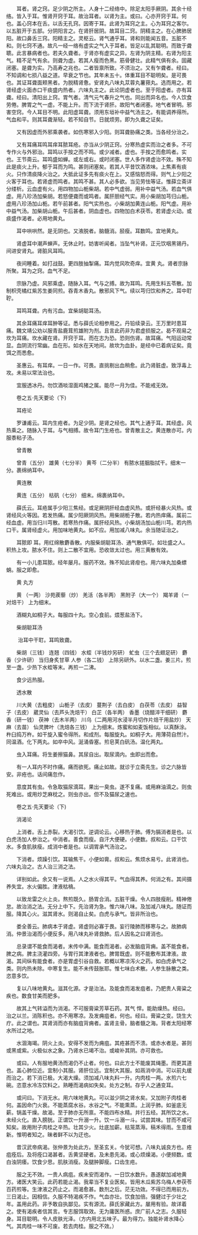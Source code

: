 <!-- { "loadSidebar": true } -->
　　耳者。肾之窍。足少阴之所主。人身十二经络中。除足太阳手厥阴。其余十经络。皆入于耳。惟肾开窍于耳。故治耳者。以肾为主。或曰。心亦开窍于耳。何也。盖心窍本在舌。以舌无孔窍。因寄于耳。此肾为耳窍之主。心为耳窍之客尔。以五脏开于五部。分阴阳言之。在肾肝居阴。故耳目二窍。阴精主之。在心脾肺居阳。故口鼻舌三窍。阳精主之。灵枢云。肾气通乎耳。肾和则能闻五音。五脏不和。则七窍不通。故凡一经一络有虚实之气入于耳者。皆足以乱其聪明。而致于聋聩。此言暴病者也。若夫久聋者。于肾亦有虚实之异。左肾为阴主精。右肾为阳主气。精不足气有余。则聋为虚。若其人瘦而色黑。筋骨健壮。此精气俱有余。固藏闭塞。是聋为实。乃高寿之兆也。二者皆禀所致。不须治之。又有乍聋者。经曰。不知调和七损八益之道。早衰之节也。其年未五十。体重耳目不聪明矣。是可畏也。其证耳聋面颊黑者。为脱精肾惫。安肾丸八味丸苁蓉丸薯蓣丸。选而用之。若肾经虚火面赤口干痰盛内热者。六味丸主之。此论阴虚者也。至于阳虚者。亦有耳聋。经曰。清阳出上窍。胃气者。清气元气春升之气也。同出而异名也。今人饮食劳倦。脾胃之气一虚。不能上升。而下流于肾肝。故阳气者闭塞。地气者冒明。邪害空窍。今人耳目不明。此阳虚耳聋。须用东垣补中益气汤主之。有能调养得所。气血和平。则其耳聋渐轻。若不知自节。日就烦劳。即为久聋之证矣。

　　又有因虚而外邪乘袭者。如伤寒邪入少阳。则耳聋胁痛之类。当各经分治之。

　　又有耳痛耳鸣耳痒耳脓耳疮。亦当从少阴正窍。分寒热虚实而治之者多。不可专作火与外邪治。耳鸣以手按之而不鸣。或少减者。虚也。手按之而愈鸣者。实也。王节斋云。耳鸣盛如蝉。或左或右。或时闭塞。世人多作肾虚治不效。殊不知此是痰火上升。郁于耳而为鸣。甚则闭塞矣。若其人平昔饮酒浓味。上焦素有痰火。只作清痰降火治之。大抵此证多先有痰火在上。又感恼怒而得。则气上少阳之火客于耳也。若肾虚而鸣者。其鸣不甚。其人必多欲。当见劳怯等证。惟薛立斋详分缕析。云血虚有火。用四物加山栀柴胡。若中气虚弱。用补中益气汤。若血气俱虚。用八珍汤加柴胡。若怒便聋而或鸣者。属肝胆经气实。用小柴胡加芎归山栀。虚用八珍汤加山栀。若午前甚者。阳气实热也。小柴胡加黄连山栀。阳气虚。用补中益气汤。加柴胡山栀。午后甚者。阴血虚也。四物加白术茯苓。若肾虚火动。或痰盛作渴者。必用地黄丸。

　　耳中哄哄然。是无阴也。又液脱者。脑髓消。胫瘦。耳数鸣。宜地黄丸。

　　肾虚耳中潮声蝉声。无休止时。妨害听闻者。当坠气补肾。正元饮咽黑锡丹。间进安肾丸。肾脏风耳鸣。

　　夜间睡着。如打战鼓。更四肢抽掣痛。耳内觉风吹奇痒。宜黄 丸。肾者宗脉所聚。耳为之窍。血气不足。

　　宗脉乃虚。风邪乘虚。随脉入耳。气与之搏。故为耳鸣。先用生料五苓散。加制枳壳橘红紫苏生姜同煎。吞青木香丸。散邪风下气。续以芎归饮和养之。耳中耵聍。

　　耳鸣耳聋。内有污血。宜柴胡聪耳汤。

　　其余耳痛耳痒耳肿等证。悉与薛氏论相参用之。丹铅续录云。王万里时患耳痛。魏文靖公劝以服青盐鹿茸煎雄附为剂。且言此药非为君虚损服之。曷不观易之坎为耳痛。坎水藏在肾。开窍于耳。而在志为恐。恐则伤肾。故耳痛。气阳运动常显。血阴流行常幽。血在形。如水在天地间。故坎为血卦。是经中已着病证矣。竟饵之而悉愈。

　　圣惠云。有耳痒。一日一作。可畏。直挑剔出血稍愈。此乃肾脏虚。致浮毒上攻。未易以常法治也。

　　宜服透冰丹。勿饮酒啖湿面鸡猪之属。能尽一月为佳。不能戒无效。

　　卷之五·先天要论（下)

　　耳疮论

　　罗谦甫云。耳内生疮者。为足少阴。是肾之经也。其气上通于耳。其经虚。风热乘之。随脉入于耳。与气相搏。故令耳门生疮也。曾青散主之。黄连散亦可。内服黍粘子汤。

　　曾青散

　　曾青（五分） 雄黄（七分半） 黄芩（二分半） 有脓水搓胭脂拭干。细末一分。裹绵纳耳中。

　　黄连散

　　黄连（五分） 枯矾（七分） 细末。绵裹纳耳中。

　　薛氏云。耳疮属手少阳三焦经。或足厥阴肝经血虚风热。或肝经暴火风热。或肾经风火等因。若发热痛。属少阳厥阴风热。用柴胡栀子散。若内热痒痛。属前二经血虚。用当归川芎散。若寒热作痛。属肝经风热。小柴胡汤加山栀川芎。若内热口干。属肾经虚火。用加味地黄丸。如不应。用加减八味丸。余当随证治之。

　　耳脓即 耳。用红绵散麝香散。内服柴胡聪耳汤、通气散俱可。如壮盛之人。积热上攻。脓水不住。则上二散不宜用。恐收敛太过也。用三黄散有效。

　　有一小儿患耳脓。经年屡月。服药不效。殊不知此肾疳也。用六味丸加桑螵蛸。服之即愈。

　　黄 丸方

　　黄 （一两） 沙苑蒺藜（炒） 羌活（各半两） 黑附子（大一个） 羯羊肾（一对焙干） 上为细末。

　　酒糊丸如桐子大。每服四十丸。空心食前。煨葱盐汤下。

　　柴胡聪耳汤

　　 治耳中干耵。耳鸣致聋。

　　柴胡（三钱） 连翘（四钱） 水蛭（半钱炒另研） 虻虫（三个去翅足研） 麝香（少许研） 当归身炙甘草 人参（各二钱） 上除另研外。以水二盏。姜三片。煎至一盏。少热下水蛭等末。再煎一二沸。

　　食少远热服。

　　透水散

　　川大黄（去粗皮） 山栀子（去皮） 蔓荆子（去白皮） 白茯苓（去皮） 益智子（去皮） 葳灵仙（去芦头洗焙干） 白芷（各半两） 香墨（烧醋淬干细研） 麝香（研一钱） 茯神（去木半两） 川乌（二两用河水浸半月切作片焙干用盐炒） 天麻（去苗） 仙灵脾叶（洗焙各三钱） 上为细末。炼蜜和如麦饭相似。以真酥涂。杵臼捣万杵。如干旋入蜜令得所。和成剂。每服旋丸。如桐子大。用薄荷自然汁。同温酒。化下两丸。如卒中风。涎涌昏塞。煎皂荚白矾汤。温化两丸。

　　虫入耳痛。将生姜擦猫鼻。其尿自出。取尿滴内。虫即出而愈。

　　有一人耳内不时作痛。痛而欲死。痛止如故。就诊于立斋先生。诊之六脉皆安。非疮也。话间痛忽作。

　　意度其有虫。令急取猫尿滴耳。果出一臭虫。遂不复痛。或用麻油滴之。则虫死难出。或用炒芝麻枕之。则虫亦出。但不及猫尿之速也。

　　卷之五·先天要论（下)

　　消渴论

　　上消者。舌上赤裂。大渴引饮。逆调论云。心移热于肺。傅为膈消者是也。以白虎汤加人参治之。中消者。善食而瘦。自汗大便硬。小便数。叔和云。口干饮水。多食肌肤瘦。成消中者是也。以调胃承气汤治之。

　　下消者。烦躁引饮。耳输焦干。小便如膏。叔和云。焦烦水易亏。此肾消也。六味丸治之。古人治三消之法。

　　详别如此。余又有一说焉。人之水火得其平。气血得其养。何消之有。其间摄养失宜。水火偏胜。津液枯槁。

　　以致龙雷之火上炎。熬煎既久。肠胃合消。五脏干燥。令人四肢瘦削。精神倦怠。故治消之法。无分上中下。先治肾为急。惟六味八味。及加减八味丸。随证而服。降其心火。滋其肾水。则渴自止矣。白虎与承气。皆非所治也。

　　娄全善云。肺病本于肾虚。肾虚则必寡于畏。妄行陵肺而移寒与之。故肺病消。仲景治渴而小便反多。用八味丸补肾救肺。后人因名之曰肾消也。

　　总录谓不能食而渴者。末传中满。能食而渴者。必发脑疽背痈。盖不能食者。脾之病。脾主浇灌四旁。与胃行其津液者也。脾胃既虚。则不能敷布其津液。故渴。其间纵有能食者。亦是胃虚引谷自救。若概以寒凉泻火之药。如白虎承气之类。则内热未除。中寒复生。能不未传鼓胀耶。惟七味白术散。人参生脉散之类。恣意多饮。

　　复以八味地黄丸。滋其化源。才是治法。及能食而渴发疽者。乃肥贵人膏粱之疾也。数食甘美而肥多。

　　故其上气转溢而为消渴。不可服膏粱芳草石药。其气 悍。能助燥热。经曰。治之以兰。消陈积也。亦不用寒凉。及发痈疽者。何也。经曰。膏粱之变。饶生大疔。此之谓也。其肾消而亦有脑疽背痈者。盖肾主骨。脑者髓之海。背者太阳经寒水所过之地。

　　水涸海竭。阴火上炎。安得不发而为痈疽。其疮甚而不溃。或赤水者是。甚则或黑或紫。火极似水之象。乃肾水已竭不治。或峻补其阴。亦可救也。

　　或曰。人有服地黄汤而渴仍不止者。何也。曰此方士不能废其绳墨。而更其道也。盖心肺位近。宜制小其服。肾肝位远。宜制大其服。如鬲消中消。可以前丸缓而治之。若下消已极。大渴大燥。须加减八味丸料一升。内肉桂一两。水煎六七碗。恣意水冷冻饮料之。熟睡而渴病如失矣。处方之制。存乎人之通变耳。

　　或问曰。下消无水。用六味地黄丸。可以滋少阴之肾水矣。又加附子肉桂者何。盖因命门火衰。不能蒸腐水谷。水谷之气。不能熏蒸。上润乎肺。如釜底无薪。锅盖干燥。故渴。至于肺亦无所禀。不能四布水精。并行五经。其所饮之水。未经火化。直入膀胱。正谓饮一升溺一升。饮一斗溺一斗。试尝其味。甘而不咸可知矣。故用附子肉桂之辛热。壮其少火。灶底加薪。枯笼蒸溽。稿禾得雨。生意维新。惟明者知之。昧者鲜不以为迂也。

　　昔汉武帝病渴。张仲景为处此方。至圣玄关。今犹可想。八味丸诚良方也。疮疽痊后。及将痊口渴甚者。舌黄坚硬者。及未患先渴。或心烦燥渴。小便频数。或白浊阴痿。饮食少思。肌肤消瘦。及腿肿脚瘦。口齿生疮。

　　服之无不效。一贵人病疽。疾未安而渴作。一日饮水数升。愚遂献加减地黄方。诸医大笑云。此药若能止渴。我辈当不复业医矣。皆用木瓜紫苏乌梅人参茯苓百药煎等。生津液之药止之。而渴愈甚。数剂之后。茫无功效。不得已而用前方。三日渴止。因相信。久服不特渴疾不作。气血亦壮。饮食加倍。强健过于少壮之年。盖用此药。非予敢自执鄙见。实有源流。薛氏家藏此方。屡用有验。故详着之。使有渴疾者信其言。专志服饵取效。无为庸医所惑。庶广前人之志。久服轻身。耳目聪明。令人皮肤光泽。（方内用北五味子。最为得力。独能补肾水降心气。其肉桂一味不可废。若去肉桂。服之不效。）

